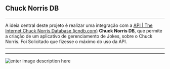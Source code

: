


## Chuck Norris DB
-------
A ideia central deste projeto é realizar uma integração com a  [API | The Internet Chuck Norris Database (icndb.com)](http://www.icndb.com/api/)  **Chuck Norris DB**, que permite a criação de um aplicativo de gerenciamento de Jokes, sobre o Chuck Norris.
Foi Solicitado que fizesse o máximo do uso da API.


----------

----------

![enter image description here](https://res.cloudinary.com/jerrick/image/upload/f_jpg,fl_progressive,q_auto,w_1024/wvanipvk1xocft2jsthp.jpg)
